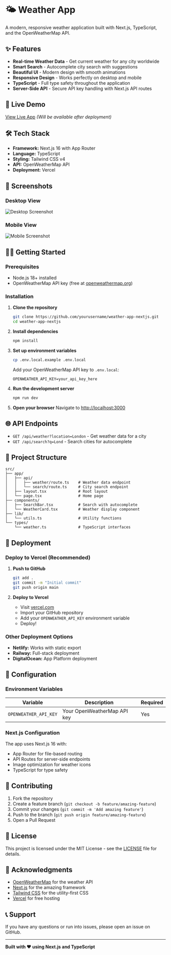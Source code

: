 # 🌤️ Weather App

A modern, responsive weather application built with Next.js, TypeScript, and the OpenWeatherMap API.

## ✨ Features

- **Real-time Weather Data** - Get current weather for any city worldwide
- **Smart Search** - Autocomplete city search with suggestions
- **Beautiful UI** - Modern design with smooth animations
- **Responsive Design** - Works perfectly on desktop and mobile
- **TypeScript** - Full type safety throughout the application
- **Server-Side API** - Secure API key handling with Next.js API routes

## 🚀 Live Demo

[View Live App](https://your-weather-app.vercel.app) *(Will be available after deployment)*

## 🛠️ Tech Stack

- **Framework:** Next.js 16 with App Router
- **Language:** TypeScript
- **Styling:** Tailwind CSS v4
- **API:** OpenWeatherMap API
- **Deployment:** Vercel

## 📱 Screenshots

### Desktop View
![Desktop Screenshot](https://via.placeholder.com/800x600/4F46E5/FFFFFF?text=Weather+App+Desktop)

### Mobile View
![Mobile Screenshot](https://via.placeholder.com/400x800/4F46E5/FFFFFF?text=Weather+App+Mobile)

## 🏃‍♂️ Getting Started

### Prerequisites

- Node.js 18+ installed
- OpenWeatherMap API key (free at [openweathermap.org](https://openweathermap.org/api))

### Installation

1. **Clone the repository**
   ```bash
   git clone https://github.com/yourusername/weather-app-nextjs.git
   cd weather-app-nextjs
   ```

2. **Install dependencies**
   ```bash
   npm install
   ```

3. **Set up environment variables**
   ```bash
   cp .env.local.example .env.local
   ```
   
   Add your OpenWeatherMap API key to `.env.local`:
   ```
   OPENWEATHER_API_KEY=your_api_key_here
   ```

4. **Run the development server**
   ```bash
   npm run dev
   ```

5. **Open your browser**
   Navigate to [http://localhost:3000](http://localhost:3000)

## 🌐 API Endpoints

- `GET /api/weather?location=London` - Get weather data for a city
- `GET /api/search?q=Lond` - Search cities for autocomplete

## 📁 Project Structure

```
src/
├── app/
│   ├── api/
│   │   ├── weather/route.ts    # Weather data endpoint
│   │   └── search/route.ts     # City search endpoint
│   ├── layout.tsx              # Root layout
│   └── page.tsx                # Home page
├── components/
│   ├── SearchBar.tsx           # Search with autocomplete
│   └── WeatherCard.tsx         # Weather display component
├── lib/
│   └── utils.ts                # Utility functions
└── types/
    └── weather.ts              # TypeScript interfaces
```

## 🚀 Deployment

### Deploy to Vercel (Recommended)

1. **Push to GitHub**
   ```bash
   git add .
   git commit -m "Initial commit"
   git push origin main
   ```

2. **Deploy to Vercel**
   - Visit [vercel.com](https://vercel.com)
   - Import your GitHub repository
   - Add your `OPENWEATHER_API_KEY` environment variable
   - Deploy!

### Other Deployment Options

- **Netlify:** Works with static export
- **Railway:** Full-stack deployment
- **DigitalOcean:** App Platform deployment

## 🔧 Configuration

### Environment Variables

| Variable | Description | Required |
|----------|-------------|----------|
| `OPENWEATHER_API_KEY` | Your OpenWeatherMap API key | Yes |

### Next.js Configuration

The app uses Next.js 16 with:
- App Router for file-based routing
- API Routes for server-side endpoints
- Image optimization for weather icons
- TypeScript for type safety

## 🤝 Contributing

1. Fork the repository
2. Create a feature branch (`git checkout -b feature/amazing-feature`)
3. Commit your changes (`git commit -m 'Add amazing feature'`)
4. Push to the branch (`git push origin feature/amazing-feature`)
5. Open a Pull Request

## 📄 License

This project is licensed under the MIT License - see the [LICENSE](LICENSE) file for details.

## 🙏 Acknowledgments

- [OpenWeatherMap](https://openweathermap.org/) for the weather API
- [Next.js](https://nextjs.org/) for the amazing framework
- [Tailwind CSS](https://tailwindcss.com/) for the utility-first CSS
- [Vercel](https://vercel.com/) for free hosting

## 📞 Support

If you have any questions or run into issues, please open an issue on GitHub.

---

**Built with ❤️ using Next.js and TypeScript**